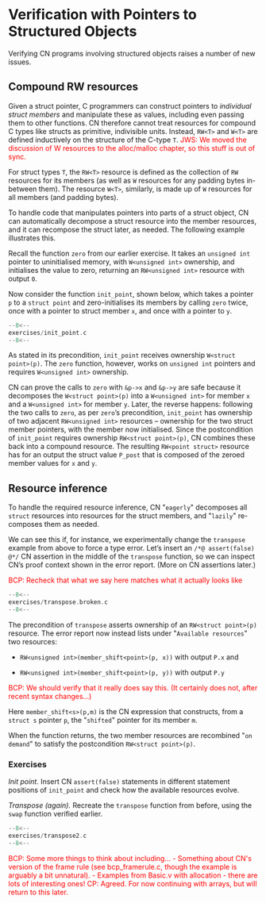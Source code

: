 # Verification with Pointers to Structured Objects

Verifying CN programs involving structured objects raises a number
of new issues.

## Compound RW resources

Given a struct pointer, C programmers can construct pointers to _individual struct members_ and manipulate these as values, including even passing them to other functions. CN therefore cannot treat resources for compound C types like structs as primitive, indivisible units. Instead, `RW<T>` and `W<T>` are defined inductively on the structure of the C-type `T`.
<span style="color:red">
JWS: We moved the discussion of W resources to the alloc/malloc chapter, so this stuff is out of sync.
</span>

For struct types `T`, the `RW<T>` resource is defined as the collection of `RW` resources for its members (as well as `W` resources for any padding bytes in-between them). The resource `W<T>`, similarly, is made up of `W` resources for all members (and padding bytes).

To handle code that manipulates pointers into parts of a struct object, CN can automatically decompose a struct resource into the member resources, and it can recompose the struct later, as needed. The following example illustrates this.

Recall the function `zero` from our earlier exercise. It takes an `unsigned int` pointer to uninitialised memory, with `W<unsigned int>` ownership, and initialises the value to zero, returning an `RW<unsigned int>` resource with output `0`.

Now consider the function `init_point`, shown below, which takes a pointer `p` to a `struct point` and zero-initialises its members by calling `zero` twice, once with a pointer to struct member `x`, and once with a pointer to `y`.

```c title="exercises/init_point.c"
--8<--
exercises/init_point.c
--8<--
```

As stated in its precondition, `init_point` receives ownership `W<struct point>(p)`. The `zero` function, however, works on `unsigned int` pointers and requires `W<unsigned int>` ownership.

CN can prove the calls to `zero` with `&p->x` and `&p->y` are safe because it decomposes the `W<struct point>(p)` into a `W<unsigned int>` for member `x` and a `W<unsigned int>` for member `y`. Later, the reverse happens: following the two calls to `zero`, as per `zero`’s precondition, `init_point` has ownership of two adjacent `RW<unsigned int>` resources – ownership for the two struct member pointers, with the member now initialised. Since the postcondition of `init_point` requires ownership `RW<struct point>(p)`, CN combines these back into a compound resource. The resulting `RW<point struct>` resource has for an output the struct value `P_post` that is composed of the zeroed member values for `x` and `y`.

## Resource inference

To handle the required resource inference, CN "`eagerly`" decomposes all `struct` resources into resources for the struct members, and "`lazily`" re-composes them as needed.

We can see this if, for instance, we experimentally change the `transpose` example from above to force a type error. Let’s insert an `/*@ assert(false) @*/` CN assertion in the middle of the `transpose` function, so we can inspect CN’s proof context shown in the error report. (More on CN assertions later.)

<span style="color:red">
BCP: Recheck that what we say here matches what it actually looks like
</span>

```c title="exercises/transpose.broken.c"
--8<--
exercises/transpose.broken.c
--8<--
```

The precondition of `transpose` asserts ownership of an `RW<struct point>(p)` resource. The error report now instead lists under "`Available resources`" two resources:

- `RW<unsigned int>(member_shift<point>(p, x))` with output `P.x` and

- `RW<unsigned int>(member_shift<point>(p, y))` with output `P.y`

<span style="color:red">
BCP: We should verify that it really does say this.   (It certainly
does not, after recent syntax changes...)
</span>

Here `member_shift<s>(p,m)` is the CN expression that constructs, from a `struct s` pointer `p`, the "`shifted`" pointer for its member `m`.

When the function returns, the two member resources are recombined "`on demand`" to satisfy the postcondition `RW<struct point>(p)`.

### Exercises

_Init point._ Insert CN `assert(false)` statements in different statement positions of `init_point` and check how the available resources evolve.

_Transpose (again)._ Recreate the `transpose` function from before,
using the `swap` function verified earlier.


```c title="exercises/transpose2.c"
--8<--
exercises/transpose2.c
--8<--
```

<span style="color:red">
BCP: Some more things to think about including...
- Something about CN's version of the frame rule (see
bcp_framerule.c, though the example is arguably a bit unnatural).
- Examples from Basic.v with allocation - there are lots of
interesting ones!
    CP: Agreed. For now continuing with arrays, but will return to this later.
</span>


